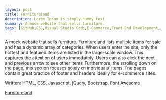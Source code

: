 ```yaml
---
layout: post
title: Furnitureland
description: Lorem Ipsum is simply dummy text
summary: A mock website that sells furniture.
tags: [GitHub,CSS,Visual Studio Code,E-Commerce,Front-End Development,JavaScript library,Selling,Products]
---
```


A mock website that sells furniture. Furnitureland lists multiple items for sale and has a dynamic array of categories. When users enter the site, only the hottest and featured items are listed in the large-scale window. This captures the attention of users immediately. Users can also click the next and previous arrow to see other items. Furthermore, the scrolling down on the page, this section focuses solely on individuals’ items. The pages contain great practice of footer and headers ideally for e-commerce sites.

Written: HTML, CSS, Javascript, jQuery, Bootstrap, Font Awesome

<a href="Furnitureland/">Furnitureland</a>